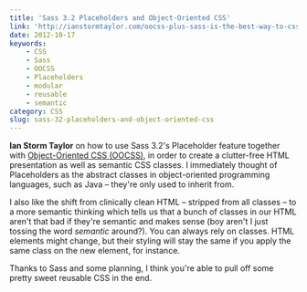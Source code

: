 ```yaml
---
title: 'Sass 3.2 Placeholders and Object-Oriented CSS'
link: 'http://ianstormtaylor.com/oocss-plus-sass-is-the-best-way-to-css/'
date: 2012-10-17
keywords:
    - CSS
    - Sass
    - OOCSS
    - Placeholders
    - modular
    - reusable
    - semantic
category: CSS
slug: sass-32-placeholders-and-object-oriented-css
---
```


**Ian Storm Taylor** on how to use Sass 3.2's Placeholder feature together with
[Object-Oriented CSS (OOCSS)](http://oocss.org/), in order to create a clutter-free HTML
presentation as well as semantic CSS classes. I immediately thought of Placeholders as the abstract
classes in object-oriented programming languages, such as Java – they're only used to inherit from.

I also like the shift from clinically clean HTML – stripped from all classes – to a more semantic
thinking which tells us that a bunch of classes in our HTML aren't that bad if they're semantic and
makes sense (boy aren't I just tossing the word _semantic_ around?). You can always rely on classes.
HTML elements might change, but their styling will stay the same if you apply the same class on the
new element, for instance.

Thanks to Sass and some planning, I think you're able to pull off some pretty sweet reusable CSS in
the end.
